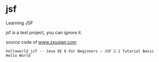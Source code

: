 jsf
===

Learning JSF

jsf is a test project, you can ignore it.


source code of www.zxuqian.com


	helloworld_jsf -- Java EE 6 For Beginners – JSF 2.1 Tutorial Basic Hello World
